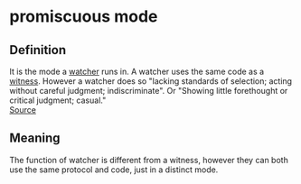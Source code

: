 # promiscuous mode
## Definition
It is the mode a [watcher](watcher) runs in. A watcher uses the same code as a [witness](witness). However a watcher does so "lacking standards of selection; acting without careful judgment; indiscriminate". Or "Showing little forethought or critical judgment; casual."  
[Source](https://www.wordnik.com/words/promiscuous)

## Meaning
The function of watcher is different from a witness, however they can both use the same protocol and code, just in a distinct mode.


